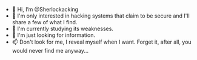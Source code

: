 - 👋 Hi, I’m @Sherlockacking
- 👀 I'm only interested in hacking systems that claim to be secure and I'll share a few of what I find.
- 🌱 I'm currently studying its weaknesses.
- 💞️ I'm just looking for information.
- 📫 Don't look for me, I reveal myself when I want. Forget it, after all, you would never find me anyway...

<!---
SherlockHacking/SherlockHacking Make no mistake, I will share very few vulnerabilities with you.
--->
